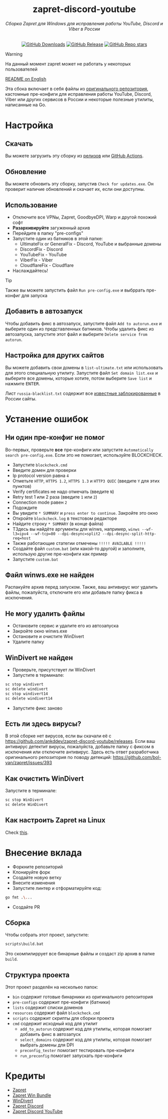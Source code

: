<h1 align="center">zapret-discord-youtube</h1>
<h6 align="center">Сборка Zapret для Windows для исправления работы YouTube, Discord и Viber в России</h6>
<div align="center">
  <a href="https://github.com/ankddev/zapret-discord-youtube/releases"><img alt="GitHub Downloads" src="https://img.shields.io/github/downloads/ankddev/zapret-discord-youtube/total"></a>
  <a href="https://github.com/ankddev/zapret-discord-youtube/releases"><img alt="GitHub Release" src="https://img.shields.io/github/v/release/ankddev/zapret-discord-youtube"></a>
  <a href="https://github.com/ankddev/zapret-discord-youtube"><img alt="GitHub Repo stars" src="https://img.shields.io/github/stars/ankddev/zapret-discord-youtube?style=flat"></a>
</div>

> [!WARNING]
> На данный момент zapret может не работать у некоторых пользователей

[README on English](./README.md)

Эта сбока включает в себя файлы из [оригинального репозитория](https://github.com/bol-van/zapret-win-bundle), кастомные пре-конфиги для исправления работы YouTube, Discord, Viber или других сервисов в России и некоторые полезные утилиты, написанные на Go.
# Настройка
## Скачать
Вы можете загрузить эту сборку из [релизов](https://github.com/ankddev/zapret-discord-youtube/releases) или [GitHub Actions](https://github.com/ankddev/zapret-discord-youtube/actions).
## Обновление
Вы можете обновить эту сборку, запустив `Check for updates.exe`. Он проверит наличие обновлений и скачает их, если они доступны.
## Использование
* Отключите все VPNы, Zapret, GoodbyeDPI, Warp и другой похожий софт
* **Разархивируйте** загуженный архив
* Перейдите в папку "pre-configs"
* Запустите один из батников в этой папке:
  * UltimateFix or GeneralFix - Discord, YouTube и выбранные домены
  * DiscordFix - Discord
  * YouTubeFix - YouTube
  * ViberFix - Viber
  * CloudflareFix - Cloudflare
* Наслаждайтесь!

> [!TIP]
> Также вы можете запустить файл `Run pre-config.exe` и выбррать пре-конфиг для запуска

## Добавить в автозапуск
Чтобы добавить фикс в автозапуск, запустите файл `Add to autorun.exe` и выберите один из представленных батников. Чтобы удалить фикс из автозапуска, запустите этот файл и выберите `Delete service from autorun`.

## Настройка для других сайтов
Вы можете добавить свои домены в `list-ultimate.txt` или использовать для этого специальную утилиту. Запустите файл `Set domain list.exe` и выберите все домены, которые хотите, потом выберите `Save list` и нажмите <kbd>ENTER</kbd>.

Лист `russia-blacklist.txt` содержит все [известные заблокированные](https://antizapret.prostovpn.org/domains-export.txt) в России сайты.

# Устанение ошибок
## Ни один пре-конфиг не помог
Во-первых, проверьте **все** пре-конфиги или запустите `Automatically search pre-config.exe`. Если это не помогает, используйте BLOCKCHECK.

* Запустите `blockcheck.cmd`
* Введите домен для проверки
* Ip protocol version равна `4`
* Отметьте `HTTP`, `HTTPS 1.2`, `HTTPS 1.3` и `HTTP3 QUIC` (введите `Y` для этих пунктов)
* Verify certificates не надо отмечать (введите `N`)
* Retry test 1 или 2 раза (введите `1` или `2`)
* Connection mode равен `2`
* Подождите
* Вы увидите `* SUMMARY` и `press enter to continue`. Закройте это окно
* Откройте `blockcheck.log` в текстовом редакторе
* Найдите строку `* SUMMARY` (в конце файла)
* TЗдесь вы найдёте аргументы для winws, например, `winws --wf-l3=ipv4 --wf-tcp=80 --dpi-desync=split2 --dpi-desync-split-http-req=host`
* Также работающие статегии отмечены `!!!!! AVAILABLE !!!!!`
* Создайте файл `custom.bat` (или какой-то другой) и заполните, использую другие пре-конфиги как пример
* Запустите `custom.bat`

## Файл winws.exe не найден
Распакуйте архив перед запуском. Также, ваш антивирус мог удалить файлы, пожалуйста, отключите его или добавьте папку фикса в исключения.

## Не могу удалить файлы
* Остановите сервис и удалите его из автозапуска
* Закройте окно winws.exe
* Остановите и очистите WinDivert
* Удалите папку

## WinDivert не найден
* Проверьте, присутствует ли WinDivert
* Запустите в терминале:
```bash
sc stop windivert
sc delete windivert
sc stop windivert14
sc delete windivert14
```
* Запустите фикс заново

## Есть ли здесь вирусы?
В этой сборке нет вирусов, если вы скачали её с https://github.com/ankddev/zapret-discord-youtube/releases. Если ваш антивирус детектит вирусы, пожалуйста, добавьте папку с фиксом в исключения или отключите антивирус.
Здесь есть ответ разработчика оригинального репозитория по поводу детекций: https://github.com/bol-van/zapret/issues/393

## Как очистить WinDivert
Запустите в терминале:
```bash
sc stop WinDivert
sc delete WinDivert
```

## Как настроить Zapret на Linux
Check [this](https://github.com/bol-van/zapret/blob/master/docs/quick_start.txt).

# Внесение вклада
* Форкните репозиторий
* Клонируйте форк
* Создайте новую ветку
* Внесите изменения
* Запустите линтер и отформатируйте код:
```bash
go fmt .\...
```
* Создайте PR

## Сборка
Чтобы собрать этот проект, запустите:
```bash
scripts\build.bat
```
Это скомпилиррует все бинарные файлы и создаст zip архив в папке `build`.
## Структура проекта
Этот проект разделён на нескольео папок:
* `bin` содержит готовые бинарники из оригинального репозитория
* `pre-configs` содержит пре-конфиги (батники)
* `lists` содержит списки доменов
* `resources` содержит файл `blockcheck.cmd`
* `scripts` содержит скрипты для сборки проекта
* `cmd` содержит исходный код для утилит
  * `add_to_autorun` содержит код для утилиты, которая помогает добавить фикс в автозапуск
  * `select_domains` содержит код для утилиты, которая помогает выбрать домены для DPI
  * `preconfig_tester` помогает тестировать пре-конфиги
  * `run_preconfig` помогает запускать пре-конфиги
# Кредиты
* [Zapret](https://github.com/bol-van/zapret)
* [Zapret Win Bundle](https://github.com/bol-van/zapret-win-bundle)
* [WinDivert](https://github.com/basil00/WinDivert)
* [Zapret Discord](https://github.com/Flowseal/zapret-discord-youtube)
* [Zapret Discord YouTube](https://howdyho.net/windows-software/discord-fix-snova-rabotayushij-diskord-vojs-zvonki)
